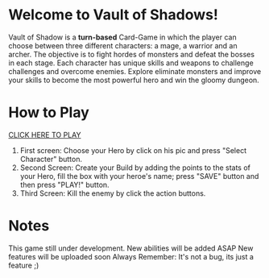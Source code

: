 # Welcome to Vault of Shadows!

Vault of Shadow is a **turn-based** Card-Game in which the player can choose between three different characters: a mage, a warrior and an archer. The objective is to fight hordes of monsters and defeat the bosses in each stage. Each character has unique skills and weapons to challenge challenges and overcome enemies. Explore eliminate monsters and improve your skills to become the most powerful hero and win the gloomy dungeon.

# How to Play

[CLICK HERE TO PLAY](https://pkamibayashi.github.io/Vault-of-Shadows/)

1.  First screen: Choose your Hero by click on his pic and press "Select Character" button.
2.  Second Screen: Create your Build by adding the points to the stats of your Hero, fill the box with your heroe's name; press "SAVE" button and then press "PLAY!" button.
3.  Third Screen: Kill the enemy by click the action buttons.

# Notes

This game still under development.
New abilities will be added ASAP
New features will be uploaded soon
Always Remember: It's not a bug, its just a feature ;)
